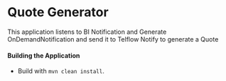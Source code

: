 # Quote Generator

This application listens to BI Notification and Generate OnDemandNotification and send it to Telflow Notify to generate a Quote


#### Building the Application
- Build with `mvn clean install`.


